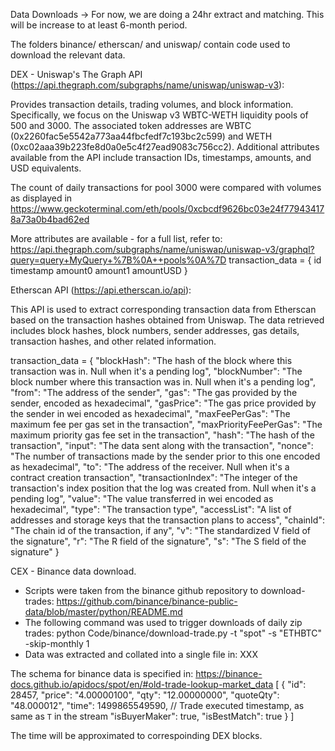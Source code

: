 
Data Downloads -> For now, we are doing a 24hr extract and matching. This will be increase to at least 6-month period.

The folders binance/ etherscan/ and uniswap/ contain code used to download the relevant data.

DEX - Uniswap's The Graph API (https://api.thegraph.com/subgraphs/name/uniswap/uniswap-v3):

Provides transaction details, trading volumes, and block information.
Specifically, we focus on the Uniswap v3 WBTC-WETH liquidity pools of 500 and 3000. The associated token addresses are WBTC (0x2260fac5e5542a773aa44fbcfedf7c193bc2c599) and WETH (0xc02aaa39b223fe8d0a0e5c4f27ead9083c756cc2).
Additional attributes available from the API include transaction IDs, timestamps, amounts, and USD equivalents.

The count of daily transactions for pool 3000 were compared with volumes as displayed in https://www.geckoterminal.com/eth/pools/0xcbcdf9626bc03e24f779434178a73a0b4bad62ed

More attributes are available - for a full list, refer to: https://api.thegraph.com/subgraphs/name/uniswap/uniswap-v3/graphql?query=query+MyQuery+%7B%0A++pools%0A%7D
transaction_data = {
            id
            timestamp
            amount0
            amount1
            amountUSD
        }

Etherscan API (https://api.etherscan.io/api):

This API is used to extract corresponding transaction data from Etherscan based on the transaction hashes obtained from Uniswap.
The data retrieved includes block hashes, block numbers, sender addresses, gas details, transaction hashes, and other related information.

transaction_data = {
    "blockHash": "The hash of the block where this transaction was in. Null when it's a pending log",
    "blockNumber": "The block number where this transaction was in. Null when it's a pending log",
    "from": "The address of the sender",
    "gas": "The gas provided by the sender, encoded as hexadecimal",
    "gasPrice": "The gas price provided by the sender in wei encoded as hexadecimal",
    "maxFeePerGas": "The maximum fee per gas set in the transaction",
    "maxPriorityFeePerGas": "The maximum priority gas fee set in the transaction",
    "hash": "The hash of the transaction",
    "input": "The data sent along with the transaction",
    "nonce": "The number of transactions made by the sender prior to this one encoded as hexadecimal",
    "to": "The address of the receiver. Null when it's a contract creation transaction",
    "transactionIndex": "The integer of the transaction's index position that the log was created from. Null when it's a pending log",
    "value": "The value transferred in wei encoded as hexadecimal",
    "type": "The transaction type",
    "accessList": "A list of addresses and storage keys that the transaction plans to access",
    "chainId": "The chain id of the transaction, if any",
    "v": "The standardized V field of the signature",
    "r": "The R field of the signature",
    "s": "The S field of the signature"
}


CEX - Binance data download.
- Scripts were taken from the binance github repository to download-trades: https://github.com/binance/binance-public-data/blob/master/python/README.md
- The following command was used to trigger downloads of daily zip trades: python Code/binance/download-trade.py -t "spot" -s "ETHBTC" -skip-monthly 1
- Data was extracted and collated into a single file in: XXX

The schema for binance data is specified in: https://binance-docs.github.io/apidocs/spot/en/#old-trade-lookup-market_data
[
  {
    "id": 28457,
    "price": "4.00000100",
    "qty": "12.00000000",
    "quoteQty": "48.000012",
    "time": 1499865549590, // Trade executed timestamp, as same as `T` in the stream
    "isBuyerMaker": true,
    "isBestMatch": true
  }
]

The time will be approximated to correspoinding DEX blocks.